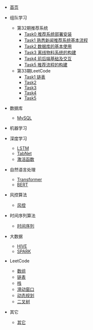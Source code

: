 <!-- docs/_sidebar.md -->

* [首页](README)

* 组队学习
    * 第32期推荐系统
        * [Task0 推荐系统部署安装](组队学习/第32期推荐系统/Task0.md)
        * [Task1 熟悉新闻推荐系统基本流程](组队学习/第32期推荐系统/Task1.md)
        * [Task2 数据库的基本使用](组队学习/第32期推荐系统/Task2.md)
        * [Task3 离线物料系统的构建](组队学习/第32期推荐系统/Task3.md)
        * [Task4 前后端基础及交互](组队学习/第32期推荐系统/Task4.md)
        * [Task5 推荐流程的构建](组队学习/第32期推荐系统/Task5.md)
    * 第33期LeetCode
        * [Task1 链表](组队学习/第33期LeetCode/Task1.md)
        * [Task2  ](组队学习/第33期LeetCode/Task2.md)
        * [Task3  ](组队学习/第33期LeetCode/Task3.md)
        * [Task4  ](组队学习/第33期LeetCode/Task4.md)
        * [Task5  ](组队学习/第33期LeetCode/Task5.md)
* 数据库 
    * [MySQL](面试/MySQL面试题.md)

* 机器学习

* 深度学习
    * [LSTM](面试/RNN面试题.md)
    * [TabNet](面试/TabNet面试题.md)
    * [激活函数](面试/激活函数面试题.md)

* 自然语言处理
    * [Transformer](面试/Transformer面试题.md)
    * [BERT](面试/BERT面试题.md)

* 风控算法
    * [风控](面试/风控相关面试题.md)

* 时间序列算法
    * [时间序列](面试/时间序列面试题.md)

* 大数据
    * [HIVE](面试/HIVE面试题.md) 
    * [SPARK](面试/Spark面试题.md)

* LeetCode
    * [数组](面试/LeetCode/数组.md)
    * [链表](面试/LeetCode/链表.md)
    * [栈](面试/LeetCode/栈.md)
    * [滑动窗口](面试/LeetCode/滑动窗口.md)
    * [动态规划](面试/LeetCode/动态规划.md)
    * [二叉树](面试/LeetCode/二叉树.md)

* 其它 
    * [其它](面试)

    










